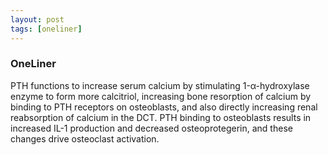 ```yaml
---
layout: post
tags: [oneliner]
---
```



### OneLiner

PTH functions to increase serum calcium by stimulating 1-α-hydroxylase enzyme to form more calcitriol, increasing bone resorption of calcium by binding to PTH receptors on osteoblasts, and also directly increasing renal reabsorption of calcium in the DCT. PTH binding to osteoblasts results in increased IL-1 production and decreased osteoprotegerin, and these changes drive osteoclast activation.

